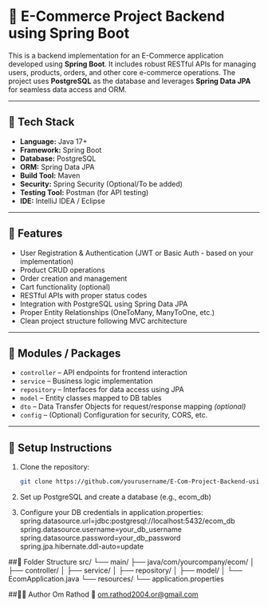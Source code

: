 # 🛒 E-Commerce Project Backend using Spring Boot

This is a backend implementation for an E-Commerce application developed using **Spring Boot**. It includes robust RESTful APIs for managing users, products, orders, and other core e-commerce operations. The project uses **PostgreSQL** as the database and leverages **Spring Data JPA** for seamless data access and ORM.

---

## 🚀 Tech Stack

- **Language:** Java 17+
- **Framework:** Spring Boot
- **Database:** PostgreSQL
- **ORM:** Spring Data JPA
- **Build Tool:** Maven
- **Security:** Spring Security (Optional/To be added)
- **Testing Tool:** Postman (for API testing)
- **IDE:** IntelliJ IDEA / Eclipse

---

## 📌 Features

- User Registration & Authentication (JWT or Basic Auth - based on your implementation)
- Product CRUD operations
- Order creation and management
- Cart functionality (optional)
- RESTful APIs with proper status codes
- Integration with PostgreSQL using Spring Data JPA
- Proper Entity Relationships (OneToMany, ManyToOne, etc.)
- Clean project structure following MVC architecture

---

## 🧱 Modules / Packages

- `controller` – API endpoints for frontend interaction  
- `service` – Business logic implementation  
- `repository` – Interfaces for data access using JPA  
- `model` – Entity classes mapped to DB tables  
- `dto` – Data Transfer Objects for request/response mapping *(optional)*  
- `config` – (Optional) Configuration for security, CORS, etc.

---

## 🔧 Setup Instructions

1. Clone the repository:
   ```bash
   git clone https://github.com/yourusername/E-Com-Project-Backend-using-SpringBoot.git
2. Set up PostgreSQL and create a database (e.g., ecom_db)

3. Configure your DB credentials in application.properties:
    spring.datasource.url=jdbc:postgresql://localhost:5432/ecom_db
    spring.datasource.username=your_db_username
    spring.datasource.password=your_db_password
    spring.jpa.hibernate.ddl-auto=update

##📂 Folder Structure
src/
 └── main/
     ├── java/com/yourcompany/ecom/
     │   ├── controller/
     │   ├── service/
     │   ├── repository/
     │   ├── model/
     │   └── EcomApplication.java
     └── resources/
         └── application.properties
         
##🧑‍💻 Author
Om Rathod
📧 om.rathod2004.or@gmail.com

